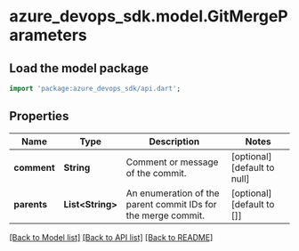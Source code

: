 # azure_devops_sdk.model.GitMergeParameters

## Load the model package
```dart
import 'package:azure_devops_sdk/api.dart';
```

## Properties
Name | Type | Description | Notes
------------ | ------------- | ------------- | -------------
**comment** | **String** | Comment or message of the commit. | [optional] [default to null]
**parents** | **List&lt;String&gt;** | An enumeration of the parent commit IDs for the merge  commit. | [optional] [default to []]

[[Back to Model list]](../README.md#documentation-for-models) [[Back to API list]](../README.md#documentation-for-api-endpoints) [[Back to README]](../README.md)


